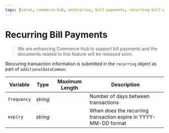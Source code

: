 ```yaml
---
tags: [carat, commerce-hub, enterprise, bill-payments, recurring-bill-payments]
---
```


# Recurring Bill Payments

<!-- theme: danger -->
> We are enhancing Commerce Hub to support bill payments and the documents related to this feature will be released soon.

Reccuring transaction information is submitted in the `recurring` object as part of `additionalDataCommon`.

| Variable | Type | Maximum Length | Description |
| -------- | -- | ------------ | ------------------ |
| `frequency` | *string* | | Number of days between transactions |
| `expiry` | *string* | | When does the recurring transaction expire in YYYY-MM-DD format |